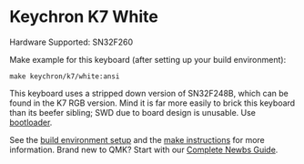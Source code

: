# Keychron K7 White

Hardware Supported: SN32F260

Make example for this keyboard (after setting up your build environment):

    make keychron/k7/white:ansi

This keyboard uses a stripped down version of SN32F248B, which can be
found in the K7 RGB version. Mind it is far more easily to brick this
keyboard than its beefer sibling; SWD due to board design is
unusable. Use [bootloader](https://github.com/SonixQMK/sonix-keyboard-bootloader).

See the [build environment setup](https://docs.qmk.fm/#/getting_started_build_tools) and the [make instructions](https://docs.qmk.fm/#/getting_started_make_guide) for more information. Brand new to QMK? Start with our [Complete Newbs Guide](https://docs.qmk.fm/#/newbs).
